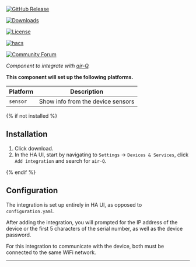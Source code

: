 [![GitHub Release][releases-shield]][releases]

[![Downloads][downloads-shield]][releases]

[![License][license-shield]][license]

[![hacs][hacsbadge]][hacs]

[![Community Forum][forum-shield]][forum]

_Component to integrate with [air-Q][airq]._

**This component will set up the following platforms.**

Platform | Description
-- | --
`sensor` | Show info from the device sensors

{% if not installed %}
## Installation

1. Click download.
1. In the HA UI, start by navigating to `Settings` -> `Devices & Services`, click `Add integration` and search for `air-Q`.

{% endif %}

## Configuration

The integration is set up entirely in HA UI, as opposed to `configuration.yaml`.

After adding the integration, you will prompted for the IP address of the device or the first 5 characters of the serial number, as well as the device password.

For this integration to communicate with the device, both must be connected to the same WiFi network.

***

[airq]: https://github.com/CorantGmbH/airq-custom_integration
[hacs]: https://hacs.xyz
[hacsbadge]: https://img.shields.io/badge/HACS-Custom-orange.svg?style=for-the-badge
[forum-shield]: https://img.shields.io/badge/community-forum-brightgreen.svg?style=for-the-badge
[forum]: https://forum.air-q.com/
[license]: https://github.com/CorantGmbH/airq-custom_integration/blob/main/LICENSE
[license-shield]: https://img.shields.io/github/license/CorantGmbH/airq-custom_integration.svg?style=for-the-badge
[releases-shield]: https://img.shields.io/github/release/CorantGmbH/airq-custom_integration.svg?style=for-the-badge
[releases]: https://github.com/CorantGmbH/airq-custom_integration/releases
[downloads-shield]: https://img.shields.io/github/downloads/CorantGmbH/airq-custom_integration/total?style=for-the-badge
